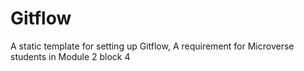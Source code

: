 # Gitflow
A static template for setting up Gitflow, A requirement for Microverse students in Module 2 block 4
